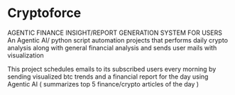 # Cryptoforce
AGENTIC FINANCE INSIGHT/REPORT GENERATION SYSTEM FOR USERS
An Agentic AI/ python script automation projects that performs daily crypto analysis along with general financial analysis and sends user mails with visualization

This project schedules emails to its subscribed users every morning by sending visualized btc trends and a financial report for the day using 
Agentic AI ( summarizes top 5 finance/crypto articles of the day )
